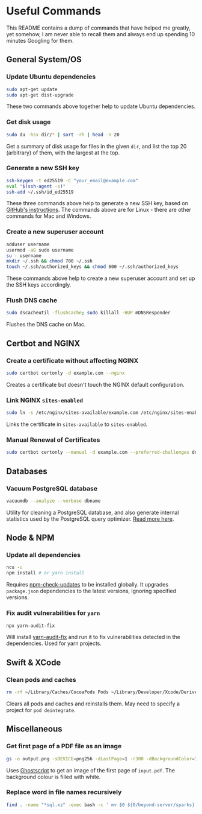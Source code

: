 # Useful Commands

This README contains a dump of commands that have helped me greatly, yet somehow, I am never able to recall them and always end up spending 10 minutes Googling for them.

## General System/OS

### Update Ubuntu dependencies

```bash
sudo apt-get update
sudo apt-get dist-upgrade
```

These two commands above together help to update Ubuntu dependencies.

### Get disk usage

```bash
sudo du -hsx dir/* | sort -rh | head -n 20
```

Get a summary of disk usage for files in the given `dir`, and list the top 20 (arbitrary) of them, with the largest at the top.

### Generate a new SSH key

```bash
ssh-keygen -t ed25519 -C "your_email@example.com"
eval "$(ssh-agent -s)"
ssh-add ~/.ssh/id_ed25519
```

These three commands above help to generate a new SSH key, based on [GitHub's instructions](https://docs.github.com/en/github/authenticating-to-github/generating-a-new-ssh-key-and-adding-it-to-the-ssh-agent).
The commands above are for Linux - there are other commands for Mac and Windows.

### Create a new superuser account

```bash
adduser username
usermod -aG sudo username
su - username
mkdir ~/.ssh && chmod 700 ~/.ssh
touch ~/.ssh/authorized_keys && chmod 600 ~/.ssh/authorized_keys
```

These commands above help to create a new superuser account and set up the SSH keys accordingly.

### Flush DNS cache

```bash
sudo dscacheutil -flushcache; sudo killall -HUP mDNSResponder
```

Flushes the DNS cache on Mac.

## Certbot and NGINX

### Create a certificate without affecting NGINX

```bash
sudo certbot certonly -d example.com --nginx
```

Creates a certificate but doesn't touch the NGINX default configuration.

### Link NGINX `sites-enabled`

```bash
sudo ln -s /etc/nginx/sites-available/example.com /etc/nginx/sites-enabled/
```

Links the certificate in `sites-available` to `sites-enabled`.

### Manual Renewal of Certificates

```bash
sudo certbot certonly --manual -d example.com --preferred-challenges dns
```

## Databases

### Vacuum PostgreSQL database

```bash
vacuumdb --analyze --verbose dbname
```

Utility for cleaning a PostgreSQL database, and also generate internal statistics used by the PostgreSQL query optimizer. [Read more here](https://www.postgresql.org/docs/current/app-vacuumdb.html).

## Node & NPM

### Update all dependencies

```bash
ncu -u
npm install # or yarn install
```

Requires [npm-check-updates](https://www.npmjs.com/package/npm-check-updates) to be installed globally. It upgrades `package.json` dependencies to the latest versions, ignoring specified versions.

### Fix audit vulnerabilities for `yarn`

```bash
npx yarn-audit-fix
```

Will install [yarn-audit-fix](https://www.npmjs.com/package/yarn-audit-fix) and run it to fix vulnerabilities detected in the dependencies. Used for yarn projects.

## Swift & XCode

### Clean pods and caches

```bash
rm -rf ~/Library/Caches/CocoaPods Pods ~/Library/Developer/Xcode/DerivedData && pod deintegrate && pod install
```

Clears all pods and caches and reinstalls them. May need to specify a project for `pod deintegrate`.

## Miscellaneous

### Get first page of a PDF file as an image

```bash
gs -o output.png -sDEVICE=png256 -dLastPage=1 -r300 -dBackgroundColor=16#ffffff input.pdf
```

Uses [Ghostscript](https://www.ghostscript.com) to get an image of the first page of `input.pdf`. The background colour is filled with white.

### Replace word in file names recursively

```bash
find . -name "*sql.xz" -exec bash -c ' mv $0 ${0/beyond-server/sparks}' {} \;
```
